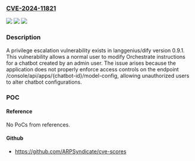 ### [CVE-2024-11821](https://cve.mitre.org/cgi-bin/cvename.cgi?name=CVE-2024-11821)
![](https://img.shields.io/static/v1?label=Product&message=langgenius%2Fdify&color=blue)
![](https://img.shields.io/static/v1?label=Version&message=unspecified%3C%3D%20latest%20&color=brighgreen)
![](https://img.shields.io/static/v1?label=Vulnerability&message=CWE-250%20Execution%20with%20Unnecessary%20Privileges&color=brighgreen)

### Description

A privilege escalation vulnerability exists in langgenius/dify version 0.9.1. This vulnerability allows a normal user to modify Orchestrate instructions for a chatbot created by an admin user. The issue arises because the application does not properly enforce access controls on the endpoint /console/api/apps/{chatbot-id}/model-config, allowing unauthorized users to alter chatbot configurations.

### POC

#### Reference
No PoCs from references.

#### Github
- https://github.com/ARPSyndicate/cve-scores

